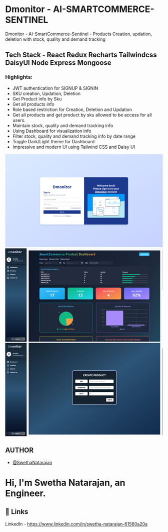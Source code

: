 # Dmonitor - AI-SMARTCOMMERCE-SENTINEL

Dmonitor - AI-SmartCommerce-Sentinel - Products Creation, updation, deletion with stock, quality and demand tracking

## Tech Stack - React Redux Recharts Tailwindcss DaisyUI Node Express Mongoose

### Highlights:

- JWT authentication for SIGNUP & SIGNIN
- SKU creation, Updation, Deletion
- Get Product info by Sku
- Get all products info
- Role based restriction for Creation, Deletion and Updation
- Get all products and get product by sku allowed to be access for all users.
- Maintain stock, quality and demand tracking info
- Using Dashboard for visualization info
- Filter stock, quality and demand tracking info by date range
- Toggle Dark/Light theme for Dashboard
- Impressive and modern UI using Tailwind CSS and Daisy UI

![Login Page](readme_assets/login.png) ![Dashboard Page](readme_assets/dashboard.png)
![Create Product](readme_assets/createProduct.png)

## AUTHOR

- [@SwethaNatarajan](https://github.com/SwethaNatarajan29-12)

# Hi, I'm Swetha Natarajan, an Engineer.

## 🔗 Links

LinkedIn - https://www.linkedin.com/in/swetha-natarajan-61560a20a
